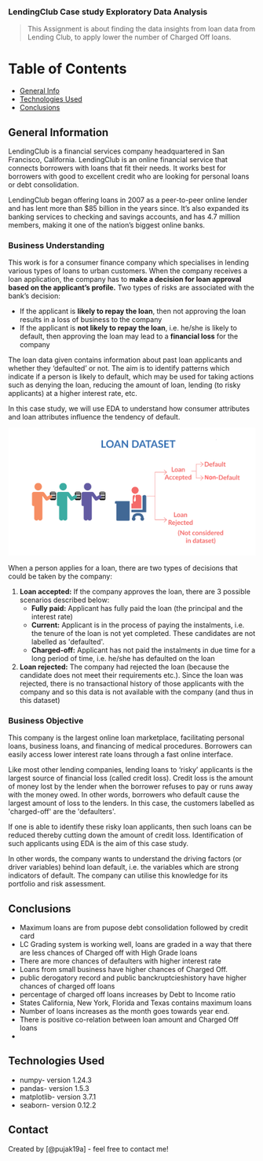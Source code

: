 ### LendingClub Case study Exploratory Data Analysis
> This Assignment is about finding the data insights from loan data from Lending Club, to apply lower the number of Charged Off loans.

# Table of Contents
* [General Info](#general-information)
* [Technologies Used](#technologies-used)
* [Conclusions](#conclusions)

## General Information

LendingClub is a financial services company headquartered in San Francisco, California. LendingClub is an online financial service that connects borrowers with loans that fit their needs. It works best for borrowers with good to excellent credit who are looking for personal loans or debt consolidation.

LendingClub began offering loans in 2007 as a peer-to-peer online lender and has lent more than $85 billion in the years since. It’s also expanded its banking services to checking and savings accounts, and has 4.7 million members, making it one of the nation’s biggest online banks.

  
### Business Understanding

This work is for a consumer finance company which specialises in lending various types of loans to urban customers. When the company receives a loan application, the company has to <b>make a decision for loan approval based on the applicant’s profile.</b> Two types of risks are associated with the bank’s decision:
<ul>
<li>
If the applicant is <b>likely to repay the loan</b>, then not approving the loan results in a loss of business to the company
</li>
<li>
If the applicant is <b>not likely to repay the loan</b>, i.e. he/she is likely to default, then approving the loan may lead to a <b>financial loss</b> for the company
</li>
</ul>
 

The loan data given contains information about past loan applicants and whether they ‘defaulted’ or not. The aim is to identify patterns which indicate if a person is likely to default, which may be used for taking actions such as denying the loan, reducing the amount of loan, lending (to risky applicants) at a higher interest rate, etc.

In this case study, we will use EDA to understand how consumer attributes and loan attributes influence the tendency of default.

<img src="Loan_image.png" />

When a person applies for a loan, there are two types of decisions that could be taken by the company:

<ol>
<li><b>Loan accepted:</b> If the company approves the loan, there are 3 possible scenarios described below:
<ul>
<li><b>Fully paid:</b> Applicant has fully paid the loan (the principal and the interest rate)
</li>
<li><b>Current:</b> Applicant is in the process of paying the instalments, i.e. the tenure of the loan is not yet completed. These candidates are not labelled as 'defaulted'.
</li>
<li><b>Charged-off:</b> Applicant has not paid the instalments in due time for a long period of time, i.e. he/she has defaulted on the loan 
</li>
</ul>
</li>
<li><b>Loan rejected:</b> The company had rejected the loan (because the candidate does not meet their requirements etc.). Since the loan was rejected, there is no transactional history of those applicants with the company and so this data is not available with the company (and thus in this dataset)
</li>
</ol>


### Business Objective
This company is the largest online loan marketplace, facilitating personal loans, business loans, and financing of medical procedures. Borrowers can easily access lower interest rate loans through a fast online interface. 

 

Like most other lending companies, lending loans to ‘risky’ applicants is the largest source of financial loss (called credit loss). Credit loss is the amount of money lost by the lender when the borrower refuses to pay or runs away with the money owed. In other words, borrowers who default cause the largest amount of loss to the lenders. In this case, the customers labelled as 'charged-off' are the 'defaulters'. 

 

If one is able to identify these risky loan applicants, then such loans can be reduced thereby cutting down the amount of credit loss. Identification of such applicants using EDA is the aim of this case study.

 

In other words, the company wants to understand the driving factors (or driver variables) behind loan default, i.e. the variables which are strong indicators of default.  The company can utilise this knowledge for its portfolio and risk assessment.


## Conclusions
- Maximum loans are from pupose debt consolidation followed by credit card
- LC Grading system is working well, loans are graded in a way that there are less chances of Charged off with High Grade loans
- There are more chances of defaulters with higher interest rate
- Loans from small business have higher chances of Charged Off.
- public derogatory record and public banckruptcieshistory have higher chances of charged off loans
- percentage of charged off loans increases by Debt to Income ratio
- States California, New York, Florida and Texas contains maximum loans
- Number of loans increases as the month goes towards year end.
- There is positive co-relation between loan amount and Charged Off loans
- 

## Technologies Used
- numpy- version 1.24.3
- pandas- version 1.5.3
- matplotlib- version 3.7.1
- seaborn- version 0.12.2



## Contact
Created by [@pujak19a] - feel free to contact me!